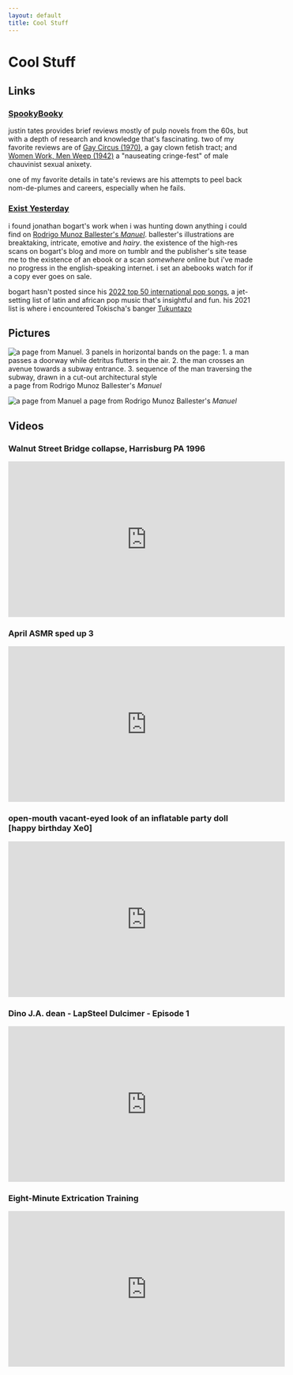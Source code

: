 ```yaml
---
layout: default
title: Cool Stuff
---
```

# Cool Stuff

## Links

### [SpookyBooky](https://spookybooky.com/)

justin tates provides brief reviews mostly of pulp novels from the 60s, but with a depth of research and knowledge that's fascinating. two of my favorite reviews are of [Gay Circus (1970)](https://spookybooky.com/2021/01/15/kym-allyson-gay-circus-1970/), a gay clown fetish tract; and [Women Work, Men Weep (1942)](https://spookybooky.com/2023/09/17/belle-bruck-women-work-men-weep-1942/) a "nauseating cringe-fest" of male chauvinist sexual anixety.

one of my favorite details in tate's reviews are his attempts to peel back nom-de-plumes and careers, especially when he fails. 

### [Exist Yesterday](https://www.jonathanbogart.net/blog/)
i found jonathan bogart's work when i was hunting down anything i could find on [Rodrigo Munoz Ballester's _Manuel_](https://www.jonathanbogart.net/blog/2019/1/17/1985-rodrigo). ballester's illustrations are breaktaking, intricate, emotive and _hairy_. the existence of the high-res scans on bogart's blog and more on tumblr and the publisher's site tease me to the existence of an ebook or a scan _somewhere_ online but i've made no progress in the english-speaking internet. i set an abebooks watch for if a copy ever goes on sale. 

bogart hasn't posted since his [2022 top 50 international pop songs](https://www.jonathanbogart.net/blog/2022/3/7/50-songs-2022), a jet-setting list of latin and african pop music that's insightful and fun. his 2021 list is where i encountered Tokischa's banger [Tukuntazo](https://www.youtube.com/watch?v=y8jyhfaoly8)


## Pictures


![a page from Manuel. 3 panels in horizontal bands on the page: 1. a man passes a doorway while detritus flutters in the air. 2. the man crosses an avenue towards a subway entrance. 3. sequence of the man traversing the subway, drawn in a cut-out architectural style ](https://images.squarespace-cdn.com/content/v1/5b496b1155b02cc885edf06b/1547239404275-L8O388FN7UWV92CSH3BE/Pagina08.jpg?format=1000w)
a page from Rodrigo Munoz Ballester's _Manuel_

![a page from Manuel](https://images.squarespace-cdn.com/content/v1/5b496b1155b02cc885edf06b/1547239801979-TWU7IH3KI2ISY36RCVZQ/Pagina31.jpg?format=1000w)
a page from Rodrigo Munoz Ballester's _Manuel_


## Videos

### Walnut Street Bridge collapse, Harrisburg PA 1996
<iframe loading="lazy" width="560" height="315" src="https://www.youtube.com/embed/6DxG9yOS1dQ?si=DSIDEcId86NHBjJ1" title="YouTube video player" frameborder="0" allow="accelerometer; autoplay; clipboard-write; encrypted-media; gyroscope; picture-in-picture; web-share" allowfullscreen></iframe>


### April ASMR sped up 3
<iframe loading="lazy" width="560" height="315" src="https://www.youtube.com/embed/PGxsIIE5H-k?si=6kijqUFh206qQQxp" title="YouTube video player" frameborder="0" allow="accelerometer; autoplay; clipboard-write; encrypted-media; gyroscope; picture-in-picture; web-share" allowfullscreen></iframe>


### open-mouth vacant-eyed look of an inflatable party doll \[happy birthday Xe0\]
<iframe loading="lazy" width="560" height="315" src="https://www.youtube.com/embed/AeWFl96xRoA?si=MTh_PSz2gxZkjrZy" title="YouTube video player" frameborder="0" allow="accelerometer; autoplay; clipboard-write; encrypted-media; gyroscope; picture-in-picture; web-share" allowfullscreen></iframe>


### Dino J.A. dean - LapSteel Dulcimer - Episode 1
<iframe loading="lazy" width="560" height="315" src="https://www.youtube.com/embed/KKyzKr7qid8?si=gPSUOExj8StgeOym" title="YouTube video player" frameborder="0" allow="accelerometer; autoplay; clipboard-write; encrypted-media; gyroscope; picture-in-picture; web-share" allowfullscreen></iframe>


### Eight-Minute Extrication Training
<iframe loading="lazy" width="560" height="315" src="https://www.youtube.com/embed/V4ZlAjkfZtc?si=XTamGVmB1jv8UA9A" title="YouTube video player" frameborder="0" allow="accelerometer; autoplay; clipboard-write; encrypted-media; gyroscope; picture-in-picture; web-share" allowfullscreen></iframe>